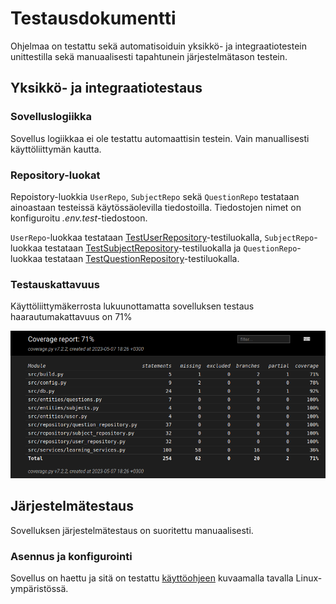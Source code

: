 # Testausdokumentti

Ohjelmaa on testattu sekä automatisoiduin yksikkö- ja integraatiotestein unittestilla sekä manuaalisesti tapahtunein järjestelmätason testein.

## Yksikkö- ja integraatiotestaus

### Sovelluslogiikka

Sovellus logiikkaa ei ole testattu automaattisin testein. Vain manuallisesti käyttöliittymän kautta.

### Repository-luokat

Repoistory-luokkia `UserRepo`, `SubjectRepo` sekä `QuestionRepo` testataan ainoastaan testeissä käytössäolevilla tiedostoilla. Tiedostojen nimet on konfiguroitu _.env.test_-tiedostoon.

`UserRepo`-luokkaa testataan [TestUserRepository](https://github.com/Kappe01/OT_harjoitustyo/blob/master/src/tests/repositories/user_repoistory_test.py)-testiluokalla, `SubjectRepo`-luokkaa testataan [TestSubjectRepository](https://github.com/Kappe01/OT_harjoitustyo/blob/master/src/tests/repositories/subject_repoistory_test.py)-testiluokalla ja `QuestionRepo`-luokkaa testataan [TestQuestionRepository](https://github.com/Kappe01/OT_harjoitustyo/blob/master/src/tests/repositories/question_repoistory_test.py)-testiluokalla.

### Testauskattavuus

Käyttöliittymäkerrosta lukuunottamatta sovelluksen testaus haarautumakattavuus on 71% 

![](./Kuvat/Tests.png)

## Järjestelmätestaus

Sovelluksen järjestelmätestaus on suoritettu manuaalisesti.

### Asennus ja konfigurointi

Sovellus on haettu ja sitä on testattu [käyttöohjeen](./kayttoohje.md) kuvaamalla tavalla Linux-ympäristössä.
